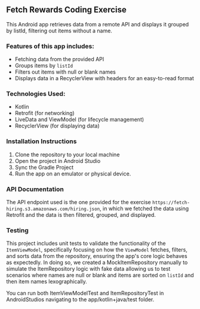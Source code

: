 ## Fetch Rewards Coding Exercise
This Android app retrieves data from a remote API and displays it grouped by listId, filtering out items without a name.

### Features of this app includes:
- Fetching data from the provided API
- Groups items by `listId`
- Filters out items with null or blank names
- Displays data in a RecyclerView with headers for an easy-to-read format

### Technologies Used:
- Kotlin
- Retrofit (for networking)
- LiveData and ViewModel (for lifecycle management)
- RecyclerView (for displaying data)

### Installation Instructions
1. Clone the repository to your local machine
2. Open the project in Android Studio
3. Sync the Gradle Project
4. Run the app on an emulator or physical device.

### API Documentation
The API endpoint used is the one provided for the exercise `https://fetch-hiring.s3.amazonaws.com/hiring.json`,
in which we fetched the data using Retrofit and the data is then filtered, grouped, and displayed.

### Testing
This project includes unit tests to validate the functionality of the `ItemViewModel`, specifically focusing on how the `ViewModel` fetches, filters, and sorts data from the repository, ensuring the app's core logic behaves as expectedly. In doing so, we created a MockItemRepository manually to simulate the ItemRepository logic with fake data allowing us to test scenarios where names are null or blank and items are sorted on `listId` and then item names lexographically.

You can run both ItemViewModelTest and ItemRepositoryTest in AndroidStudios navigating to the app/kotlin+java/test folder.

